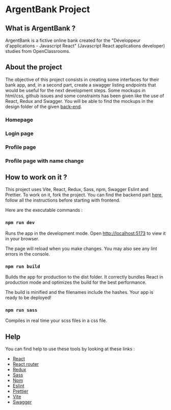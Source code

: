 # ArgentBank Project

## What is ArgentBank ?

ArgentBank is a fictive online bank created for the "Développeur d'applications - Javascript React" (Javascript React applications developer) studies from OpenClassrooms.

## About the project

The objective of this project consists in creating some interfaces for their bank app, and, in a second part, create a swagger listing endpoints that would be useful for the next development steps. Some mockups in html/css, github issues and some constraints has been given like the use of React, Redux and Swagger. You will be able to find the mockups in the design folder of the given [back-end](https://github.com/OpenClassrooms-Student-Center/Project-10-Bank-API).

### Homepage

### Login page

### Profile page

### Profile page with name change

## How to work on it ?

This project uses Vite, React, Redux, Sass, npm, Swagger Eslint and Prettier. To work on it, fork the project. You can find the backend part [here](https://github.com/OpenClassrooms-Student-Center/Project-10-Bank-API), follow all the instructions before starting with frontend.

Here are the executable commands :

### `npm run dev`

Runs the app in the development mode.
Open [http://localhost:5173](http://localhost:5173) to view it in your browser.

The page will reload when you make changes.
You may also see any lint errors in the console.

### `npm run build`

Builds the app for production to the dist folder.
It correctly bundles React in production mode and optimizes the build for the best performance.

The build is minified and the filenames include the hashes.
Your app is ready to be deployed!

### `npm run sass`

Compiles in real time your scss files in a css file.

## Help

You can find help to use these tools by looking at these links :

- [React](https://react.dev)
- [React router](https://reactrouter.com/en/main)
- [Redux](https://redux.js.org/introduction/getting-started)
- [Sass](https://sass-lang.com/documentation/)
- [Npm](https://docs.npmjs.com)
- [Eslint](https://eslint.org/docs/latest/)
- [Prettier](https://prettier.io/docs/en/)
- [Vite](https://vitejs.dev/guide/)
- [Swagger](https://swagger.io/docs/)
